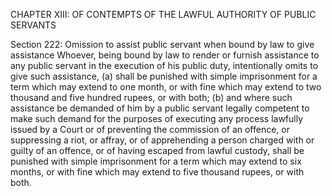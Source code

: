 CHAPTER XIII: OF CONTEMPTS OF THE LAWFUL AUTHORITY OF PUBLIC SERVANTS

Section 222: Omission to assist public servant when bound by law to give assistance
Whoever, being bound by law to render or furnish assistance to any public servant in the execution of his public duty, intentionally omits to give such assistance, (a) shall be punished with simple imprisonment for a term which may extend to one month, or with fine which may extend to two thousand and five hundred rupees, or with both; (b) and where such assistance be demanded of him by a public servant legally competent to make such demand for the purposes of executing any process lawfully issued by a Court or of preventing the commission of an offence, or suppressing a riot, or affray, or of apprehending a person charged with or guilty of an offence, or of having escaped from lawful custody, shall be punished with simple imprisonment for a term which may extend to six months, or with fine which may extend to five thousand rupees, or with both.

